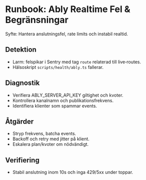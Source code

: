 # Runbook: Ably Realtime Fel & Begränsningar

Syfte: Hantera anslutningsfel, rate limits och instabil realtid.

## Detektion
- Larm: felspikar i Sentry med tag `route` relaterad till live‑routes.
- Hälsoskript `scripts/health/ably.ts` fallerar.

## Diagnostik
- Verifiera ABLY_SERVER_API_KEY giltighet och kvoter.
- Kontrollera kanalnamn och publikationsfrekvens.
- Identifiera klienter som spammar events.

## Åtgärder
- Stryp frekvens, batcha events.
- Backoff och retry med jitter på klient.
- Eskalera plan/kvoter om nödvändigt.

## Verifiering
- Stabil anslutning inom 10s och inga 429/5xx under toppar.
